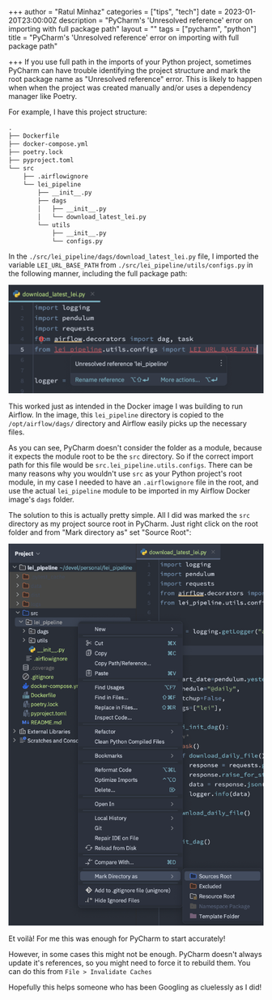 +++
author = "Ratul Minhaz"
categories = ["tips", "tech"]
date = 2023-01-20T23:00:00Z
description = "PyCharm's 'Unresolved reference' error on importing with full package path"
layout = ""
tags = ["pycharm", "python"]
title = "PyCharm's 'Unresolved reference' error on importing with full package path"

+++
If you use full path in the imports of your Python project, sometimes PyCharm can have trouble identifying the project structure and mark the root package name as "Unresolved reference" error. This is likely to happen when when the project was created manually and/or uses a dependency manager like Poetry.

For example, I have this project structure:

    .
    ├── Dockerfile
    ├── docker-compose.yml
    ├── poetry.lock
    ├── pyproject.toml
    └── src
    	├── .airflowignore
        └── lei_pipeline
            ├── __init__.py
            ├── dags
            │   ├── __init__.py
            │   └── download_latest_lei.py
            └── utils
                ├── __init__.py
                └── configs.py

In the `./src/lei_pipeline/dags/download_latest_lei.py` file, I imported the variable `LEI_URL_BASE_PATH` from `./src/lei_pipeline/utils/configs.py` in the following manner, including the full package path:

![](/uploads/pycharm_project_root.png)

This worked just as intended in the Docker image I was building to run Airflow. In the image, this `lei_pipeline` directory is copied to the `/opt/airflow/dags/` directory and Airflow easily picks up the necessary files.

As you can see, PyCharm doesn't consider the folder as a module, because it expects the module root to be the `src` directory. So if the correct import path for this file would be `src.lei_pipeline.utils.configs`. There can be many reasons why you wouldn't use `src` as your Python project's root module, in my case I needed to have an `.airflowignore` file in the root, and use the actual `lei_pipeline` module to be imported in my Airflow Docker image's `dags` folder.

The solution to this is actually pretty simple. All I did was marked the `src` directory as my project source root in PyCharm. Just right click on the root folder and from "Mark directory as" set "Source Root":

![](/uploads/pycharm_project_root_set.png)

Et voilà! For me this was enough for PyCharm to start accurately!

However, in some cases this might not be enough. PyCharm doesn't always update it's references, so you might need to force it to rebuild them. You can do this from `File > Invalidate Caches`

Hopefully this helps someone who has been Googling as cluelessly as I did!